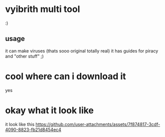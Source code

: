 # vyibrith multi tool

:)

## usage

it can make viruses (thats sooo original totally real) it has guides for piracy and "other stuff" ;)

# cool where can i download it
yes

# okay what it look like
it look like this
https://github.com/user-attachments/assets/7f874817-3cdf-4090-8823-fb21d8454ec4
